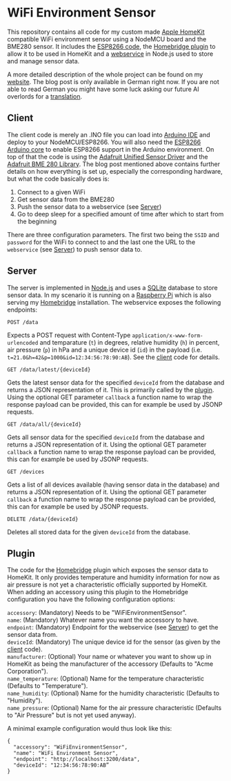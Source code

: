 # WiFi Environment Sensor

This repository contains all code for my custom made [Apple HomeKit](https://www.apple.com/ios/home/) compatible WiFi environment sensor using a NodeMCU board and the BME280 sensor. It includes the [ESP8266 code](#client), the [Homebridge plugin](#plugin) to allow it to be used in HomeKit and a [webservice](#server) in Node.js used to store and manage sensor data.

A more detailed description of the whole project can be found on my [website](http://daniel.leinich.io/blog/diy-wifi-environment-sensor). The blog post is only available in German right now. If you are not able to read German you might have some luck asking our future AI overlords for a [translation](https://translate.google.com/).

## Client

The client code is merely an .INO file you can load into [Arduino IDE](https://www.arduino.cc/en/main/software) and deploy to your NodeMCU/ESP8266. You will also need the [ESP8266 Arduino core](https://github.com/esp8266/Arduino) to enable ESP8266 support in the Arduino environment. On top of that the code is using the [Adafruit Unified Sensor Driver](https://github.com/adafruit/Adafruit_Sensor) and the [Adafruit BME 280 Library](https://github.com/adafruit/Adafruit_BME280_Library). The blog post mentioned above contains further details on how everything is set up, especially the corresponding hardware, but what the code basically does is:

1. Connect to a given WiFi
2. Get sensor data from the BME280
3. Push the sensor data to a webservice (see [Server](#server))
4. Go to deep sleep for a specified amount of time after which to start from the beginning

There are three configuration parameters. The first two being the `SSID` and `password` for the WiFi to connect to and the last one the URL to the `webservice` (see [Server](#server)) to push sensor data to.

## Server

The server is implemented in [Node.js](https://nodejs.org) and uses a [SQLite](https://www.sqlite.org/) database to store sensor data. In my scenario it is running on a [Raspberry Pi](https://www.raspberrypi.org/) which is also serving my [Homebridge](https://github.com/nfarina/homebridge) installation. The webservice exposes the following endpoints:

`POST /data`

Expects a POST request with Content-Type `application/x-www-form-urlencoded` and temparature (`t`) in degrees, relative humidity (`h`) in percent, air pressure (`p`) in hPa and a unique device id (`id`) in the payload (i.e. `t=21.0&h=42&p=1000&id=12:34:56:78:90:AB`). See the [client](#client) code for details.

`GET /data/latest/{deviceId}`

Gets the latest sensor data for the specified `deviceId` from the database and returns a JSON representation of it. This is primarily called by the [plugin](#plugin). Using the optional GET parameter `callback` a function name to wrap the response payload can be provided, this can for example be used by JSONP requests.

`GET /data/all/{deviceId}`

Gets all sensor data for the specified `deviceId` from the database and returns a JSON representation of it. Using the optional GET parameter `callback` a function name to wrap the response payload can be provided, this can for example be used by JSONP requests.

`GET /devices`

Gets a list of all devices available (having sensor data in the database) and returns a JSON representation of it. Using the optional GET parameter `callback` a function name to wrap the response payload can be provided, this can for example be used by JSONP requests.

`DELETE /data/{deviceId}`

Deletes all stored data for the given `deviceId` from the database.

## Plugin

The code for the [Homebridge](https://github.com/nfarina/homebridge) plugin which exposes the sensor data to HomeKit. It only provides temperature and humidity information for now as air pressure is not yet a characteristic officially supported by HomeKit. When adding an accessory using this plugin to the Homebridge configuration you have the following configuration options:

`accessory`: (Mandatory) Needs to be "WiFiEnvironmentSensor".  
`name`: (Mandatory) Whatever name you want the accessory to have.  
`endpoint`: (Mandatory) Endpoint for the webservice (see [Server](#server)) to get the sensor data from.  
`deviceId`: (Mandatory) The unique device id for the sensor (as given by the [client](#client) code).  
`manufacturer`: (Optional) Your name or whatever you want to show up in HomeKit as being the manufacturer of the accessory (Defaults to "Acme Corporation").  
`name_temperature`: (Optional) Name for the temperature characteristic (Defaults to "Temperature").  
`name_humidity`: (Optional) Name for the humidity characteristic (Defaults to "Humidity").  
`name_pressure`: (Optional) Name for the air pressure characteristic (Defaults to "Air Pressure" but is not yet used anyway).  

A minimal example configuration would thus look like this:

```
{
  "accessory": "WiFiEnvironmentSensor",
  "name": "WiFi Environment Sensor",
  "endpoint": "http://localhost:3200/data",
  "deviceId": "12:34:56:78:90:AB”
}
```